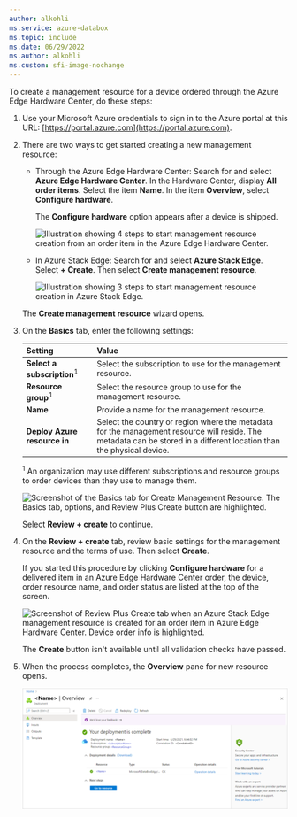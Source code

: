 ```yaml
---
author: alkohli
ms.service: azure-databox
ms.topic: include
ms.date: 06/29/2022
ms.author: alkohli
ms.custom: sfi-image-nochange
---
```


To create a management resource for a device ordered through the Azure Edge Hardware Center, do these steps:

1. Use your Microsoft Azure credentials to sign in to the Azure portal at this URL: [https://portal.azure.com](https://portal.azure.com).

1. There are two ways to get started creating a new management resource:

    - Through the Azure Edge Hardware Center: Search for and select **Azure Edge Hardware Center**. In the Hardware Center, display **All order items**. Select the item **Name**. In the item **Overview**, select **Configure hardware**.

       The **Configure hardware** option appears after a device is shipped.

       ![Illustration showing 4 steps to start management resource creation from an order item in the Azure Edge Hardware Center.](media/azure-edge-hardware-center-create-management-resource/create-management-resource-01-a.png#lightbox)

    - In Azure Stack Edge: Search for and select **Azure Stack Edge**. Select **+ Create**. Then select **Create management resource**.

       ![Illustration showing 3 steps to start management resource creation in Azure Stack Edge.](media/azure-edge-hardware-center-create-management-resource/create-management-resource-01-b.png#lightbox)

    The **Create management resource** wizard opens.

1. On the **Basics** tab, enter the following settings:

    |Setting                                  |Value                                                                                       |
    |-----------------------------------------|--------------------------------------------------------------------------------------------|
    |**Select a subscription**<sup>1</sup>    |Select the subscription to use for the management resource.                                 |
    |**Resource group**<sup>1</sup>           |Select the resource group to use for the management resource. |
    |**Name**                                 |Provide a name for the management resource.                                                 |
    |**Deploy Azure resource in**             |Select the country or region where the metadata for the management resource will reside. The metadata can be stored in a different location than the physical device. |

    <sup>1</sup> An organization may use different subscriptions and resource groups to order devices than they use to manage them.

    ![Screenshot of the Basics tab for Create Management Resource. The Basics tab, options, and Review Plus Create button are highlighted.](media/azure-edge-hardware-center-create-management-resource/create-management-resource-02.png)

    Select **Review + create** to continue.

1. On the **Review + create** tab, review basic settings for the management resource and the terms of use. Then select **Create**.

    If you started this procedure by clicking **Configure hardware** for a delivered item in an Azure Edge Hardware Center order, the device, order resource name, and order status are listed at the top of the screen.

      ![Screenshot of Review Plus Create tab when an Azure Stack Edge management resource is created for an order item in Azure Edge Hardware Center. Device order info is highlighted.](media/azure-edge-hardware-center-create-management-resource/create-management-resource-03.png)

    The **Create** button isn't available until all validation checks have passed.

1. When the process completes, the **Overview** pane for new resource opens.

    ![Screenshot showing a completed management resource in Azure Stack Edge.](media/azure-edge-hardware-center-create-management-resource/create-management-resource-05.png)
